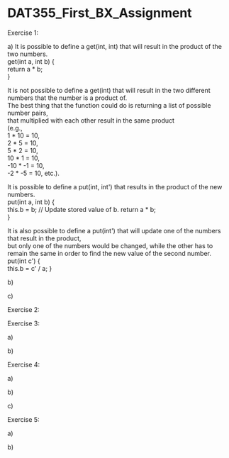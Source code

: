 # DAT355_First_BX_Assignment



Exercise 1:

a) 
It is possible to define a get(int, int) that will result in the product of the two numbers.<br>
get(int a, int b) { <br>
    return a * b; <br>
}

It is not possible to define a get(int) that will result in the two different numbers that the number is a product of.<br>
The best thing that the function could do is returning a list of possible number pairs,<br>
that multiplied with each other result in the same product<br>
(e.g., <br>
1 * 10 = 10,<br>
2 * 5 = 10, <br>
5 * 2 = 10, <br>
10 * 1 = 10, <br>
-10 * -1 = 10, <br>
-2 * -5 = 10, etc.).


It is possible to define a put(int, int') that results in the product of the new numbers.<br>
put(int a, int b) {<br>
    this.b = b; // Update stored value of b.
    return a * b;<br>
}

It is also possible to define a put(int') that will update one of the numbers that result in the product,<br>
but only one of the numbers would be changed, while the other has to remain the same in order to find the new value of the second number.<br>
put(int c') {<br>
    this.b = c' / a;
}

b) 






c) 




Exercise 2:





Exercise 3:


a) 

b)




Exercise 4:

a) 

b) 

c) 


Exercise 5:

a)

b)







